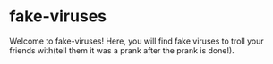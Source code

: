 # fake-viruses
Welcome to fake-viruses! Here, you will find fake viruses to troll your friends with(tell them it was a prank after the prank is done!).

